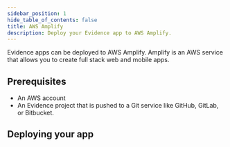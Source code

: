 ```yaml
---
sidebar_position: 1
hide_table_of_contents: false
title: AWS Amplify
description: Deploy your Evidence app to AWS Amplify.
---
```


Evidence apps can be deployed to AWS Amplify. Amplify is an AWS service that allows you to create full stack web and mobile apps.

## Prerequisites

- An AWS account
- An Evidence project that is pushed to a Git service like GitHub, GitLab, or Bitbucket.

## Deploying your app


